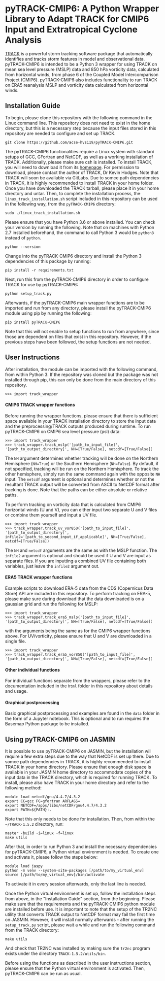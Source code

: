 # pyTRACK-CMIP6: A Python Wrapper Library to Adapt TRACK for CMIP6 Input and Extratropical Cyclone Analysis

[TRACK](http://www.nerc-essc.ac.uk/~kih/TRACK/Track.html) is a powerful storm tracking software package that automatically identifies and tracks storm features in model and observational data. pyTRACK-CMIP6 is intended to be a Python 3 wrapper for using TRACK on mean sea level pressure (MSLP) data and 850 hPa vorticity data, calculated from horizontal winds, from phase 6 of the Coupled Model Intercomparison Project (CMIP6). pyTRACK-CMIP6 also includes functionality to run TRACK on ERA5 reanalysis MSLP and vorticity data calculated from horizontal winds.

## Installation Guide

To begin, please clone this repository with the following command in the Linux command line. This repository does not need to exist in the home directory, but this is a necessary step because the input files stored in this repository are needed to configure and set up TRACK.
```
git clone https://github.com/acse-hvs119/pyTRACK-CMIP6.git
```

The pyTRACK-CMIP6 functionalities require a Linux system with standard setups of GCC, GFortran and NetCDF, as well as a working installation of TRACK. Additionally, please make sure csh is installed. To install TRACK, you will need to download it from its [homepage](http://www.nerc-essc.ac.uk/~kih/TRACK/Track.html). For permission to download, please contact the author of TRACK, Dr Kevin Hodges. Note that TRACK will soon be available via GitLabs. Due to somce path dependencies in TRACK, it is highly recommended to install TRACK in your home folder. Once you have downloaded the TRACK tarball, please place it in your home directory and untar. Then, to complete the installation process, the `linux_track_installation.sh` script included in this repository can be used in the following way, from the `pyTRACK-CMIP6` directory:
```
sudo ./linux_track_installation.sh
```

Please ensure that you have Python 3.6 or above installed. You can check your version by running the following. Note that on machines with Python 2.7 installed beforehand, the command to call Python 3 would be `python3` instead of `python`.
```
python --version
```

Change into the pyTRACK-CMIP6 directory and install the Python 3 dependencies of this package by running:
```
pip install -r requirements.txt
```

Next, run this from the pyTRACK-CMIP6 directory in order to configure TRACK for use by pyTRACK-CMIP6:
```
python setup_track.py
```

Afterwards, if the pyTRACK-CMIP6 main wrapper functions are to be imported and run from any directory, please install the pyTRACK-CMIP6 module using pip by running the following:
```
pip install pyTRACK-CMIP6
```
Note that this will not enable to setup functions to run from anywhere, since those are dependent on files that exist in this repository. However, if the previous steps have been followed, the setup functions are not needed.


## User Instructions

After installation, the module can be imported with the following command, from within Python 3. If the repository was cloned but the package was not installed through pip, this can only be done from the main directory of this repository.
```
>>> import track_wrapper
```

#### CMIP6 TRACK wrapper functions

Before running the wrapper functions, please ensure that there is sufficient space available in your TRACK installation directory to store the input data and the preprocessing/TRACK outputs produced during runtime.
To run pyTRACK-CMIP6 on CMIP6 sea level pressure (psl) data:
```
>>> import track_wrapper
>>> track_wrapper.track_mslp('[path_to_input_file]', '[path_to_output_directory]', NH=[True/False], netcdf=[True/False])
```
The `NH` argument determines whether tracking will be done on the Northern Hemisphere (`NH=True`) or the Southern Hemisphere (`NH=False`). By default, if not specified, tracking will be run on the Northern Hemisphere. To track the other hemisphere, simply run the same command again with the opposite `NH` input. The `netcdf` argument is optional and determines whether or not the resultant TRACK output will be converted from ASCII to NetCDF format after tracking is done. Note that the paths can be either absolute or relative paths.

To perform tracking on vorticity data that is calculated from CMIP6 horizontal winds (U and V), you can either input two separate U and V files or combine them yourself and input a UV file.
```
>>> import track_wrapper
>>> track_wrapper.track_uv_vor850('[path_to_input_file]', '[path_to_output_directory]', infile2='[path_to_second_input_if_applicable]', NH=[True/False], netcdf=[True/False])
```
The `NH` and `netcdf` arguments are the same as with the MSLP function. The `infile2` argument is optional and should be used if U and V are input as separate files. If you are inputting a combined UV file containing both variables, just leave the `infile2` argument out. 

#### ERA5 TRACK wrapper functions

Example scripts to download ERA-5 data from the CDS (Copernicus Data Store) API are included in this repository.
To perform tracking on ERA-5, please make sure during download that the data downloaded is on a gaussian grid and run the following for MSLP:
```
>>> import track_wrapper
>>> track_wrapper.track_era5_mslp('[path_to_input_file]', '[path_to_output_directory]', NH=[True/False], netcdf=[True/False])
```
with the arguments being the same as for the CMIP6 wrapper functions above. For UV/vorticity, please ensure that U and V are downloaded in a single file.
```
>>> import track_wrapper
>>> track_wrapper.track_era5_vor850('[path_to_input_file]', '[path_to_output_directory]', NH=[True/False], netcdf=[True/False])
```

#### Other individual functions

For individual functions separate from the wrappers, please refer to the documentation included in the `html` folder in this repository about details and usage.

#### Graphical postprocessing

Basic graphical postprocessing and examples are found in the `data` folder in the form of a Jupyter notebook. This is optional and to run requires the Basemap Python package to be installed.


## Using pyTRACK-CMIP6 on JASMIN

It is possible to use pyTRACK-CMIP6 on JASMIN, but the installation will require a few extra steps due to the way that NetCDF is set up there. Due to somce path dependencies in TRACK, it is highly recommended to install TRACK in your home directory. Please ensure that enough disk space is available in your JASMIN home directory to accommodate copies of the input data in the TRACK directory, which is required for running TRACK. To install, please also have TRACK in your home directory and refer to the following method:
```
module load netcdf/gnu/4.4.7/4.3.2
export CC=gcc FC=gfortran ARFLAGS=
export NETCDF=/apps/libs/netCDF/gnu4.4.7/4.3.2
export PATH=${PATH}:.
```
Note that this only needs to be done for installation. Then, from within the `~/TRACK-1.5.2` directory, run:
```
master -build -i=linux -f=linux
make utils
```

After that, in order to run Python 3 and install the necessary dependencies for pyTRACK-CMIP6, a Python virtual environment is needed. To create one and activate it, please follow the steps below:
```
module load jaspy
python -m venv --system-site-packages [/path/to/my_virtual_env]
source [/path/to/my_virtual_env]/bin/activate
```
To activate it in every session afterwards, only the last line is needed.

Once the Python virtual environment is set up, follow the installation steps from above, in the "Installation Guide" section, from the beginning. Please make sure that the requirements and the pyTRACK-CMIP6 python module are installed before use. It is important to note that the setup of the TR2NC utility that converts TRACK output to NetCDF format may fail the first time on JASMIN. However, it will install normally afterwards - after running the `setup_track.py` script, please wait a while and run the following command from the TRACK directory:

```
make utils
```
And check that TR2NC was installed by making sure the `tr2nc` program exists under the directory `TRACK-1.5.2/utils/bin`.

Before using the functions as described in the user instructions section, please ensure that the Python virtual environment is activated. Then, pyTRACK-CMIP6 can be run as usual.
